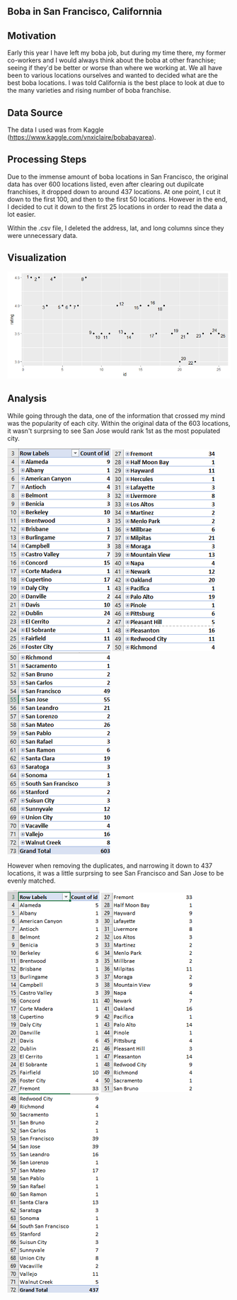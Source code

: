 ## Boba in San Francisco, Californnia

## Motivation
Early this year I have left my boba job, but during my time there, my former co-workers and I would always think about the boba at other franchise; seeing if they'd be better or worse than where we working at. We all have been to various locations ourselves and wanted to decided what are the best boba locations. I was told California is the best place to look at due to the many varieties and rising number of boba franchise.


## Data Source
The data I used was from Kaggle (https://www.kaggle.com/vnxiclaire/bobabayarea). 

## Processing Steps
Due to the immense amount of boba locations in San Francisco, the original data has over 600 locations listed, even after clearing out dupilcate franchises, it dropped down to around 437 locations. At one point, I cut it down to the first 100, and then to the first 50 locations. However in the end, I decided to cut it down to the first 25 locations in order to read the data a lot easier. 

Within the .csv file, I deleted the address, lat, and long columns since they were unnecessary data.   

## Visualization

![alt text](https://github.com/jessicaphan193/DATA115-Dataset_Project/blob/main/Rplot01.png)

## Analysis
While going through the data, one of the information that crossed my mind was the popularity of each city. Within the original data of the 603 locations, it wasn't surprsing to see San Jose would rank 1st as the most populated city.

![alt text](https://github.com/jessicaphan193/DATA115-Dataset_Project/blob/main/original_pt1.png)
![alt text](https://github.com/jessicaphan193/DATA115-Dataset_Project/blob/main/original_pt2.png)
![alt text](https://github.com/jessicaphan193/DATA115-Dataset_Project/blob/main/original_pt3.png)


However when removing the duplicates, and narrowing it down to 437 locations, it was a little surprsing to see San Francisco and San Jose to be evenly matched.

![alt text](https://github.com/jessicaphan193/DATA115-Dataset_Project/blob/main/middle.png)
![alt text](https://github.com/jessicaphan193/DATA115-Dataset_Project/blob/main/middle2.png)
![alt text](https://github.com/jessicaphan193/DATA115-Dataset_Project/blob/main/middle3.png)
